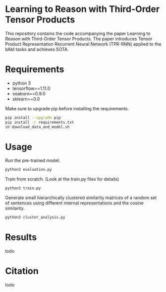 # Learning to Reason with Third-Order Tensor Products
This repository contains the code accompanying the paper Learning to Reason with Third-Order Tensor Products. The paper introduces Tensor Product Representation Recurrent Neural Network (TPR-RNN) applied to the bAbI tasks and achieves SOTA.

# Requirements
- python 3
- tensorflow==1.11.0
- seaborn==0.9.0
- sklearn==0.0

Make sure to upgrade pip before installing the requirements.
```bash
pip install --upgrade pip
pip install -r requirements.txt
sh download_data_and_model.sh
```

# Usage
Run the pre-trained model.
```bash
python3 evaluation.py
```

Train from scratch. (Look at the train.py files for details)
```bash
python3 train.py
```

Generate small hierarchically clustered similarity matrices of a random set of sentences using different internal representations and the cosine similarity.
```bash
python3 cluster_analysis.py
```

# Results
todo

# Citation
todo

